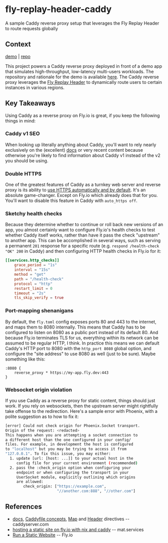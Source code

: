 # fly-replay-header-caddy
A sample Caddy reverse proxy setup that leverages the Fly Replay Header to route requests globally

## Context

[demo](https://fly-replay-header-demo.fly.dev/) | [repo](https://github.com/mtremsal/fly-replay-header-caddy)

This project powers a Caddy reverse proxy deployed in front of a demo app that simulates high-throughput, low-latency multi-users workloads. The repository and rationale for the demo is available [here](https://github.com/mtremsal/fly-machines-proxy-demo). The Caddy reverse proxy leverages the [Fly Replay Header](https://fly.io/docs/reference/fly-replay/) to dynamically route users to certain instances in various regions.

## Key Takeaways

Using Caddy as a reverse proxy on Fly.io is great, if you keep the following things in mind:

### Caddy v1 SEO

When looking up literally anything about Caddy, you'll want to rely nearly exclusively on the (excellent) [docs](https://caddyserver.com/docs/) or very recent content because otherwise you're likely to find information about Caddy v1 instead of the v2 you should be using.

### Double HTTPS

One of the greatest features of Caddy as a turnkey web server and reverse proxy is its ability to [use HTTPS automatically and by default](https://caddyserver.com/docs/automatic-https#automatic-https). It's an absolute game-changer. Except on Fly.io which already does that for you. You'll want to disable this feature in Caddy with `auto_https off`.

### Sketchy health checks

Because they determine whether to continue or roll back new versions of an app, you almost certainly want to configure Fly.io's health checks to test whether Caddy itself works, rather than have it pass the check "upstream" to another app. This can be accomplished in several ways, such as serving a permanent `201` response for a specific route (e.g. `respond /health-check "OK" 200` in Caddy) and then configuring HTTP health checks in Fly.io for it:

```toml
[[services.http_checks]]
    grace_period = "1s"
    interval = "15s"
    method = "get"
    path = "/health-check"
    protocol = "http"
    restart_limit = 0
    timeout = "2s"
    tls_skip_verify = true
```

### Port-mapping shenanigans

By default, the `fly.toml` config exposes ports 80 and 443 to the internet, and maps them to 8080 internally. This means that Caddy has to be configured to listen on 8080 as a public port instead of its default 80. And because Fly.io terminates TLS for us, everything within its network can be assumed to be regular HTTP, I think. In practice this means we can default Caddy's HTTP port to 8080 with the `http_port 8080` global option, and configure the "site address" to use 8080 as well (just to be sure). Maybe something like this:

```Caddyfile
:8080 {
    reverse_proxy * https://my-app.fly.dev:443
}
```

### Websocket origin violation

If you use Caddy as a reverse proxy for static content, things should just work. If you rely on websockets, then the upstream server might rightfully take offense to the redirection. Here's a sample error with Phoenix, with a polite suggestion as to how to fix it:

```bash
[error] Could not check origin for Phoenix.Socket transport.
Origin of the request: <redacted>
This happens when you are attempting a socket connection to
a different host than the one configured in your config/
files. For example, in development the host is configured
to "localhost" but you may be trying to access it from
"127.0.0.1". To fix this issue, you may either:
  1. update [url: [host: ...]] to your actual host in the
     config file for your current environment (recommended)
  2. pass the :check_origin option when configuring your
     endpoint or when configuring the transport in your
     UserSocket module, explicitly outlining which origins
     are allowed:
        check_origin: ["https://example.com",
                       "//another.com:888", "//other.com"]
```
## References

* [docs](https://caddyserver.com/docs/), [Caddyfile concepts](https://caddyserver.com/docs/caddyfile/concepts), [Map](https://caddyserver.com/docs/caddyfile/directives/map#map) and [Header](https://caddyserver.com/docs/caddyfile/directives/header) directives -- caddyserver.com
* [hosting a static site on fly.io with nix and caddy](https://mat.services/posts/static-site-with-nix-and-caddy/) -- mat.services
* [Run a Static Website](https://fly.io/docs/languages-and-frameworks/static/) -- Fly.io